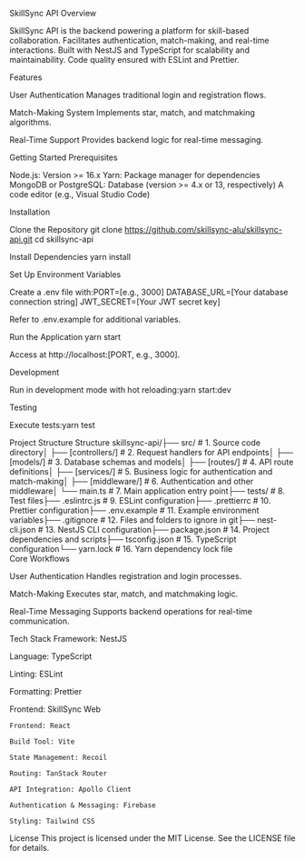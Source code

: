 SkillSync API
Overview

SkillSync API is the backend powering a platform for skill-based collaboration.
Facilitates authentication, match-making, and real-time interactions.
Built with NestJS and TypeScript for scalability and maintainability.
Code quality ensured with ESLint and Prettier.

Features

User Authentication
Manages traditional login and registration flows.


Match-Making System
Implements star, match, and matchmaking algorithms.


Real-Time Support
Provides backend logic for real-time messaging.



Getting Started
Prerequisites

Node.js: Version >= 16.x
Yarn: Package manager for dependencies
MongoDB or PostgreSQL: Database (version >= 4.x or 13, respectively)
A code editor (e.g., Visual Studio Code)

Installation

Clone the Repository
git clone https://github.com/skillsync-alu/skillsync-api.git
cd skillsync-api


Install Dependencies
yarn install


Set Up Environment Variables

Create a .env file with:PORT=[e.g., 3000]
DATABASE_URL=[Your database connection string]
JWT_SECRET=[Your JWT secret key]


Refer to .env.example for additional variables.


Run the Application
yarn start


Access at http://localhost:[PORT, e.g., 3000].



Development

Run in development mode with hot reloading:yarn start:dev



Testing

Execute tests:yarn test



Project Structure
Structure skillsync-api/├── src/ # 1. Source code directory│   ├── [controllers/] # 2. Request handlers for API endpoints│   ├── [models/] # 3. Database schemas and models│   ├── [routes/] # 4. API route definitions│   ├── [services/] # 5. Business logic for authentication and match-making│   ├── [middleware/] # 6. Authentication and other middleware│   └── main.ts # 7. Main application entry point├── tests/ # 8. Test files├── .eslintrc.js # 9. ESLint configuration├── .prettierrc # 10. Prettier configuration├── .env.example # 11. Example environment variables├── .gitignore # 12. Files and folders to ignore in git├── nest-cli.json # 13. NestJS CLI configuration├── package.json # 14. Project dependencies and scripts├── tsconfig.json # 15. TypeScript configuration└── yarn.lock # 16. Yarn dependency lock file  
Core Workflows

User Authentication
Handles registration and login processes.


Match-Making
Executes star, match, and matchmaking logic.


Real-Time Messaging
Supports backend operations for real-time communication.

Tech Stack
Framework: NestJS

Language: TypeScript

Linting: ESLint

Formatting: Prettier

Frontend: SkillSync Web

    Frontend: React

    Build Tool: Vite

    State Management: Recoil

    Routing: TanStack Router

    API Integration: Apollo Client

    Authentication & Messaging: Firebase

    Styling: Tailwind CSS


License
This project is licensed under the MIT License. See the LICENSE file for details.
